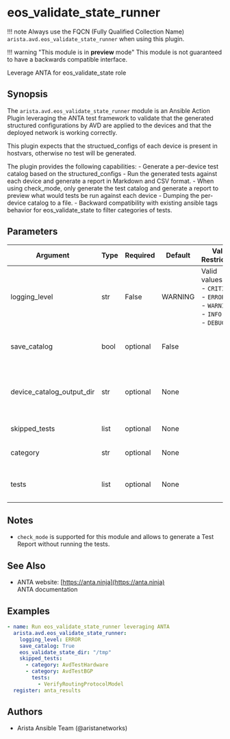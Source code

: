 <!--
  ~ Copyright (c) 2023 Arista Networks, Inc.
  ~ Use of this source code is governed by the Apache License 2.0
  ~ that can be found in the LICENSE file.
  -->

# eos_validate_state_runner

!!! note
    Always use the FQCN (Fully Qualified Collection Name) `arista.avd.eos_validate_state_runner` when using this plugin.

!!! warning "This module is in **preview** mode"
    This module is not guaranteed to have a backwards compatible interface.

Leverage ANTA for eos\_validate\_state role

## Synopsis

The <code>arista.avd.eos\_validate\_state\_runner</code> module is an Ansible Action Plugin leveraging the ANTA test framework to validate that the generated structured configurations by AVD are applied to the devices and that the deployed network is working correctly.

This plugin expects that the structued\_configs of each device is present in hostvars, otherwise no test will be generated.

The plugin provides the following capabilities\:
    \- Generate a per\-device test catalog based on the structured\_configs
    \- Run the generated tests against each device and generate a report in Markdown and CSV format.
    \- When using check\_mode, only generate the test catalog and generate a report to preview what would tests be run against each device
    \- Dumping the per\-device catalog to a file.
    \- Backward compatibility with existing ansible tags behavior for eos\_validate\_state to filter categories of tests.

## Parameters

| Argument | Type | Required | Default | Value Restrictions | Description |
| -------- | ---- | -------- | ------- | ------------------ | ----------- |
| logging_level | str | False | WARNING | Valid values:<br>- <code>CRITICAL</code><br>- <code>ERROR</code><br>- <code>WARNING</code><br>- <code>INFO</code><br>- <code>DEBUG</code> | Controls the log level for the ANTA library. If unset, the Action plugin will set it to \"WARNING\" |
| save_catalog | bool | optional | False |  | A boolean to indicate whether or not the catalog should be saved for each device. |
| device_catalog_output_dir | str | optional | None |  | When <code>save\_catalog</code> is True, this is the directory where the device catalogs will be saved.<br>Required if <em>save\_catalog\=True</em> |
| skipped_tests | list | optional | None |  | A list of dictionaries containing the key |
|   category | str | optional | None |  | The name of one of the AvdTest categories \(e.g., <code>AvdTestHardware</code>\) |
|   tests | list | optional | None |  | A list of test in the category \(e.g, <code>VerifyRoutingProtocolModel</code> for <code>AvdTestBGP</code>\) |

## Notes

- <code>check\_mode</code> is supported for this module and allows to generate a Test Report without running the tests.

## See Also

- ANTA website: [https://anta.ninja](https://anta.ninja)<br>ANTA documentation

## Examples

```yaml
- name: Run eos_validate_state_runner leveraging ANTA
  arista.avd.eos_validate_state_runner:
    logging_level: ERROR
    save_catalog: True
    eos_validate_state_dir: "/tmp"
    skipped_tests:
      - category: AvdTestHardware
      - category: AvdTestBGP
        tests:
          - VerifyRoutingProtocolModel
  register: anta_results
```

## Authors

- Arista Ansible Team (@aristanetworks)
